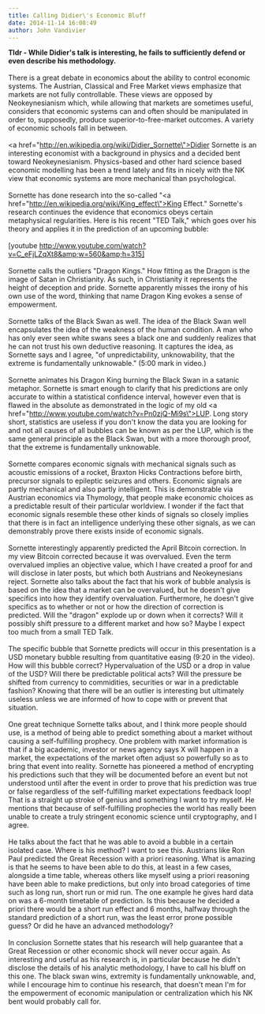 ```yaml
---
title: Calling Didier\'s Economic Bluff
date: 2014-11-14 16:08:49
author: John Vandivier
---
```




<b>Tldr - While Didier's talk is interesting, he fails to sufficiently defend or even describe his methodology.</b><br /><br />There is a great debate in economics about the ability to control economic systems. The Austrian, Classical and Free Market views emphasize that markets are not fully controllable. These views are opposed by Neokeynesianism which, while allowing that markets are sometimes useful, considers that economic systems can and often should be manipulated in order to, supposedly, produce superior-to-free-market outcomes. A variety of economic schools fall in between.<br /><br /><a href=\"http://en.wikipedia.org/wiki/Didier_Sornette\">Didier Sornette</a> is an interesting economist with a background in physics and a decided bent toward Neokeynesianism. Physics-based and other hard science based economic modelling has been a trend lately and fits in nicely with the NK view that economic systems are more mechanical than psychological.<br /><br />Sornette has done research into the so-called \"<a href=\"http://en.wikipedia.org/wiki/King_effect\">King Effect</a>.\" Sornette's research continues the evidence that economics obeys certain metaphysical regularities. Here is his recent \"TED Talk,\" which goes over his theory and applies it in the prediction of an upcoming bubble:<br /><br />[youtube http://www.youtube.com/watch?v=C_eFjLZqXt8&amp;w=560&amp;h=315]<br /><br />Sornette calls the outliers \"Dragon Kings.\" How fitting as the Dragon is the image of Satan in Christianity. As such, in Christianity it represents the height of deception and pride. Sornette apparently misses the irony of his own use of the word, thinking that name Dragon King evokes a sense of empowerment.<br /><br />Sornette talks of the Black Swan as well. The idea of the Black Swan well encapsulates the idea of the weakness of the human condition. A man who has only ever seen white swans sees a black one and suddenly realizes that he can not trust his own deductive reasoning. It captures the idea, as Sornette says and I agree, \"of unpredictability, unknowability, that the extreme is fundamentally unknowable.\" (5:00 mark in video.)<br /><br />Sornette animates his Dragon King burning the Black Swan in a satanic metaphor. Sornette is smart enough to clarify that his predictions are only accurate to within a statistical confidence interval, however even that is flawed in the absolute as demonstrated in the logic of my old <a href=\"http://www.youtube.com/watch?v=Pn0zjQ-Mi9s\">LUP</a>. Long story short, statistics are useless if you don't know the data you are looking for and not all causes of all bubbles can be known as per the LUP, which is the same general principle as the Black Swan, but with a more thorough proof, that the extreme is fundamentally unknowable.<br /><br />Sornette compares economic signals with mechanical signals such as acoustic emissions of a rocket, Braxton Hicks Contractions before birth, precursor signals to epileptic seizures and others. Economic signals are partly mechanical and also partly intelligent. This is demonstrable via Austrian economics via Thymology, that people make economic choices as a predictable result of their particular worldview. I wonder if the fact that economic signals resemble these other kinds of signals so closely implies that there is in fact an intelligence underlying these other signals, as we can demonstrably prove there exists inside of economic signals.<br /><br />Sornette interestingly apparently predicted the April Bitcoin correction. In my view Bitcoin corrected because it was overvalued. Even the term overvalued implies an objective value, which I have created a proof for and will disclose in later posts, but which both Austrians and Neokeynesians reject. Sornette also talks about the fact that his work of bubble analysis is based on the idea that a market can be overvalued, but he doesn't give specifics into how they identify overvaluation. Furthermore, he doesn't give specifics as to whether or not or how the direction of correction is predicted. Will the \"dragon\" explode up or down when it corrects? Will it possibly shift pressure to a different market and how so? Maybe I expect too much from a small TED Talk. <br /><br />The specific bubble that Sornette predicts will occur in this presentation is a USD monetary bubble resulting from quantitative easing (9:20 in the video). How will this bubble correct? Hypervaluation of the USD or a drop in value of the USD? Will there be predictable political acts? Will the pressure be shifted from currency to commidities, securities or war in a predictable fashion? Knowing that there will be an outlier is interesting but ultimately useless unless we are informed of how to cope with or prevent that situation.<br /><br />One great technique Sornette talks about, and I think more people should use, is a method of being able to predict something about a market without causing a self-fulfilling prophecy. One problem with market information is that if a big academic, investor or news agency says X will happen in a market, the expectations of the market often adjust so powerfully so as to bring that event into reality. Sornette has pioneered a method of encrypting his predictions such that they will be documented before an event but not understood until after the event in order to prove that his prediction was true or false regardless of the self-fulfilling market expectations feedback loop! That is a straight up stroke of genius and something I want to try myself. He mentions that because of self-fulfilling prophecies the world has really been unable to create a truly stringent economic science until cryptography, and I agree.<br /><br />He talks about the fact that he was able to avoid a bubble in a certain isolated case. Where is his method? I want to see this. Austrians like Ron Paul predicted the Great Recession with a priori reasoning. What is amazing is that he seems to have been able to do this, at least in a few cases, alongside a time table, whereas others like myself using a priori reasoning have been able to make predictions, but only into broad categories of time such as long run, short run or mid run. The one example he gives hard data on was a 6-month timetable of prediction. Is this because he decided a priori there would be a short run effect and 6 months, halfway through the standard prediction of a short run, was the least error prone possible guess? Or did he have an advanced methodology?<br /><br />In conclusion Sornette states that his research will help guarantee that a Great Recession or other economic shock will never occur again. As interesting and useful as his research is, in particular because he didn't disclose the details of his analytic methodology, I have to call his bluff on this one. The black swan wins, extremity is fundamentally unknowable, and, while I encourage him to continue his research, that doesn't mean I'm for the empowerment of economic manipulation or centralization which his NK bent would probably call for.<br />